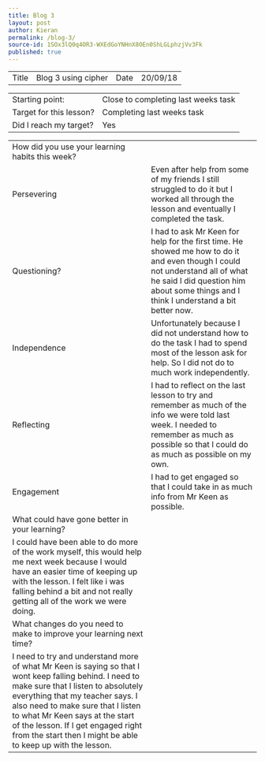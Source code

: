 ```yaml
---
title: Blog 3
layout: post
author: Kieran
permalink: /blog-3/
source-id: 1SOx3lQ0q4OR3-WXEdGoYNHnX8OEn0ShLGLphzjVv3Fk
published: true
---
```

<table>
  <tr>
    <td>Title</td>
    <td>Blog 3 using cipher</td>
    <td>Date</td>
    <td>20/09/18</td>
  </tr>
</table>


<table>
  <tr>
    <td>Starting point:</td>
    <td>Close to completing last weeks task</td>
  </tr>
  <tr>
    <td>Target for this lesson?</td>
    <td>Completing last weeks task</td>
  </tr>
  <tr>
    <td>Did I reach my target? </td>
    <td>Yes</td>
  </tr>
</table>


<table>
  <tr>
    <td>How did you use your learning habits this week?</td>
    <td></td>
  </tr>
  <tr>
    <td>Persevering</td>
    <td>Even after help from some of my friends I still struggled to do it but I worked all through the lesson and eventually I completed the task.</td>
  </tr>
  <tr>
    <td>Questioning?</td>
    <td>I had to ask Mr Keen for help for the first time. He showed me how to do it and even though I could not understand all of what he said I did question him about some things and I think I understand a bit better now.</td>
  </tr>
  <tr>
    <td>Independence</td>
    <td>Unfortunately because I did not understand how to do the task I had to spend most of the lesson ask for help. So I did not do to much work independently.</td>
  </tr>
  <tr>
    <td>Reflecting</td>
    <td>I had to reflect on the last lesson to try and remember as much of the info we were told last week. I needed to remember as much as possible so that I could do as much as possible on my own.</td>
  </tr>
  <tr>
    <td>Engagement</td>
    <td>I had to get engaged so that I could take in as much info from Mr Keen as possible.</td>
  </tr>
  <tr>
    <td>What could have gone better in your learning?</td>
    <td></td>
  </tr>
  <tr>
    <td>I could have been able to do more of the work myself, this would help me next week because I would have an easier time of keeping up with the lesson. I felt like i was falling behind a bit and not really getting all of the work we were doing.</td>
    <td></td>
  </tr>
  <tr>
    <td>What changes do you need to make to improve your learning next time?</td>
    <td></td>
  </tr>
  <tr>
    <td>I need to try and understand more of what Mr Keen is saying so that I wont keep falling behind. I need to make sure that I listen to absolutely everything that my teacher says. I also need to make sure that I listen to what Mr Keen says at the start of the lesson. If I get engaged right from the start then I might be able to keep up with the lesson.</td>
    <td></td>
  </tr>
</table>


   

